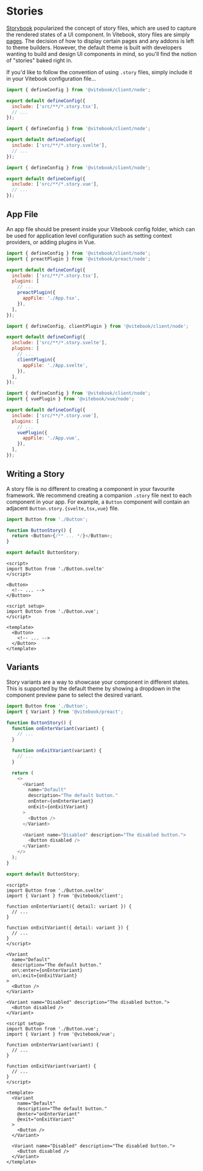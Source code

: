 <script>
import { Tabs, TabPanel } from '@vitebook/client/components/tabs';

const frameworks = ['Preact', 'Svelte', 'Vue'];
</script>

# Stories

[Storybook](storybook.js.org) popularized the concept of story files, which are used to capture
the rendered states of a UI component. In Vitebook, story files are simply [pages](./pages.md). The
decision of how to display certain pages and any addons is left to theme builders. However, the
default theme is built with developers wanting to build and design UI components in mind, so
you'll find the notion of "stories" baked right in.

If you'd like to follow the convention of using `.story` files, simply include it in your
Vitebook configuration file...

<Tabs values={frameworks} groupId="jsFramework">
<TabPanel value="Preact">

```js {4}
import { defineConfig } from '@vitebook/client/node';

export default defineConfig({
  include: ['src/**/*.story.tsx'],
  // ...
});
```

</TabPanel>

<TabPanel value="Svelte">

```js {4}
import { defineConfig } from '@vitebook/client/node';

export default defineConfig({
  include: ['src/**/*.story.svelte'],
  // ...
});
```

</TabPanel>

<TabPanel value="Vue">

```js {4}
import { defineConfig } from '@vitebook/client/node';

export default defineConfig({
  include: ['src/**/*.story.vue'],
  // ...
});
```

</TabPanel>
</Tabs>

## App File

An app file should be present inside your Vitebook config folder, which can be used for
application level configuration such as setting context providers, or adding plugins in Vue.

<Tabs values={frameworks} groupId="jsFramework">
<TabPanel value="Preact">

```js {9}
import { defineConfig } from '@vitebook/client/node';
import { preactPlugin } from '@vitebook/preact/node';

export default defineConfig({
  include: ['src/**/*.story.tsx'],
  plugins: [
    // ...
    preactPlugin({
      appFile: './App.tsx',
    }),
  ],
});
```

</TabPanel>

<TabPanel value="Svelte">

```js {8}
import { defineConfig, clientPlugin } from '@vitebook/client/node';

export default defineConfig({
  include: ['src/**/*.story.svelte'],
  plugins: [
    // ...
    clientPlugin({
      appFile: './App.svelte',
    }),
  ],
});
```

</TabPanel>

<TabPanel value="Vue">

```js {9}
import { defineConfig } from '@vitebook/client/node';
import { vuePlugin } from '@vitebook/vue/node';

export default defineConfig({
  include: ['src/**/*.story.vue'],
  plugins: [
    // ...
    vuePlugin({
      appFile: './App.vue',
    }),
  ],
});
```

</TabPanel>
</Tabs>

## Writing a Story

A story file is no different to creating a component in your favourite framework. We
recommend creating a companion `.story` file next to each component in your app. For example, a
`Button` component will contain an adjacent `Button.story.{svelte,tsx,vue}` file.

<Tabs values={frameworks} groupId="jsFramework">
<TabPanel value="Preact">

```js
import Button from './Button';

function ButtonStory() {
  return <Button>{/** ... */}</Button>;
}

export default ButtonStory;
```

</TabPanel>

<TabPanel value="Svelte">

```svelte
<script>
import Button from './Button.svelte'
</script>

<Button>
  <!-- ... -->
</Button>
```

</TabPanel>

<TabPanel value="Vue">

```vue
<script setup>
import Button from './Button.vue';
</script>

<template>
  <Button>
    <!-- ... -->
  </Button>
</template>
```

</TabPanel>
</Tabs>

## Variants

Story variants are a way to showcase your component in different states. This is supported
by the default theme by showing a dropdown in the component preview pane to select the desired
variant.

<Tabs values={frameworks} groupId="jsFramework">
<TabPanel value="Preact">

```js
import Button from './Button';
import { Variant } from '@vitebook/preact';

function ButtonStory() {
  function onEnterVariant(variant) {
    // ...
  }

  function onExitVariant(variant) {
    // ...
  }

  return (
    <>
      <Variant
        name="Default"
        description="The default button."
        onEnter={onEnterVariant}
        onExit={onExitVariant}
      >
        <Button />
      </Variant>

      <Variant name="Disabled" description="The disabled button.">
        <Button disabled />
      </Variant>
    </>
  );
}

export default ButtonStory;
```

</TabPanel>

<TabPanel value="Svelte">

```svelte
<script>
import Button from './Button.svelte'
import { Variant } from '@vitebook/client';

function onEnterVariant({ detail: variant }) {
  // ...
}

function onExitVariant({ detail: variant }) {
  // ...
}
</script>

<Variant
  name="Default"
  description="The default button."
  on\:enter={onEnterVariant}
  on\:exit={onExitVariant}
>
  <Button />
</Variant>

<Variant name="Disabled" description="The disabled button.">
  <Button disabled />
</Variant>
```

</TabPanel>

<TabPanel value="Vue">

```vue
<script setup>
import Button from './Button.vue';
import { Variant } from '@vitebook/vue';

function onEnterVariant(variant) {
  // ...
}

function onExitVariant(variant) {
  // ...
}
</script>

<template>
  <Variant
    name="Default"
    description="The default button."
    @enter="onEnterVariant"
    @exit="onExitVariant"
  >
    <Button />
  </Variant>

  <Variant name="Disabled" description="The disabled button.">
    <Button disabled />
  </Variant>
</template>
```

</TabPanel>
</Tabs>
